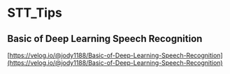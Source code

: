 # STT_Tips

## Basic of Deep Learning Speech Recognition

  [https://velog.io/@jody1188/Basic-of-Deep-Learning-Speech-Recognition](https://velog.io/@jody1188/Basic-of-Deep-Learning-Speech-Recognition)
